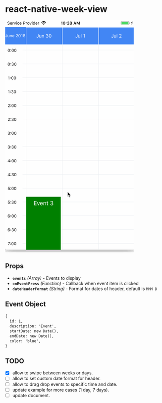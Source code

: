 # react-native-week-view

![weekView](images/gif.gif)
## Props
* **`events`** _(Array)_ - Events to display
* **`onEventPress`** _(Function)_ - Callback when event item is clicked
* **`dateHeaderFormat`** _(String)_ - Format for dates of header, default is `MMM D`
## Event Object
```
{
  id: 1,
  description: 'Event',
  startDate: new Date(),
  endDate: new Date(),
  color: 'blue',
}
```
## TODO
- [x] allow to swipe between weeks or days.
- [ ] allow to set custom date format for header.
- [ ] allow to drag drop events to specific time and date.
- [ ] update example for more cases (1 day, 7 days).
- [ ] update document.
